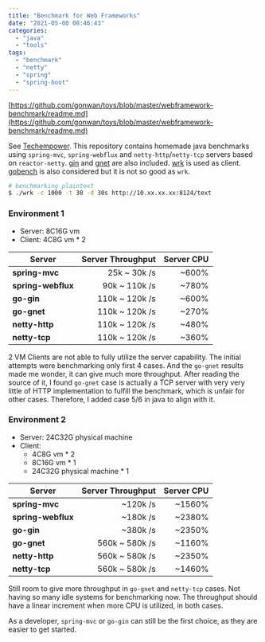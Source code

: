 ```yaml
---
title: "Benchmark for Web Frameworks"
date: "2021-05-08 08:46:43"
categories: 
  - "java"
  - "tools"
tags: 
  - "benchmark"
  - "netty"
  - "spring"
  - "spring-boot"
---
```


[https://github.com/gonwan/toys/blob/master/webframework-benchmark/readme.md](https://github.com/gonwan/toys/blob/master/webframework-benchmark/readme.md)

See [Techempower](https://www.techempower.com/benchmarks/). This repository contains homemade java benchmarks using `spring-mvc`, `spring-webflux` and `netty-http`/`netty-tcp` servers based on `reactor-netty`. [gin](https://github.com/TechEmpower/FrameworkBenchmarks/tree/master/frameworks/Go/gin) and [gnet](https://github.com/TechEmpower/FrameworkBenchmarks/tree/master/frameworks/Go/gnet) are also included. [wrk](https://github.com/wg/wrk) is used as client. [gobench](https://github.com/cmpxchg16/gobench/) is also considered but it is not so good as `wrk`.

```bash
# benchmarking plaintext
$ ./wrk -c 1000 -t 30 -d 30s http://10.xx.xx.xx:8124/text
```

### Environment 1

- Server: 8C16G vm
- Client: 4C8G vm \* 2

| Server | Server Throughput | Server CPU |
| --- | --: | --: |
| **spring-mvc** | 25k ~ 30k /s | ~600% |
| **spring-webflux** | 90k ~ 110k /s | ~780% |
| **go-gin** | 110k ~ 120k /s | ~600% |
| **go-gnet** | 110k ~ 120k /s | ~270% |
| **netty-http** | 110k ~ 120k /s | ~480% |
| **netty-tcp** | 110k ~ 120k /s | ~360% |

2 VM Clients are not able to fully utilize the server capability. The initial attempts were benchmarking only first 4 cases. And the `go-gnet` results made me wonder, it can give much more throughput. After reading the source of it, I found `go-gnet` case is actually a TCP server with very very little of HTTP implementation to fulfill the benchmark, which is unfair for other cases. Therefore, I added case 5/6 in java to align with it.

### Environment 2

- Server: 24C32G physical machine
- Client:
    - 4C8G vm \* 2
    - 8C16G vm \* 1
    - 24C32G physical machine \* 1

| Server | Server Throughput | Server CPU |
| --- | --: | --: |
| **spring-mvc** | ~120k /s | ~1560% |
| **spring-webflux** | ~180k /s | ~2380% |
| **go-gin** | ~380k /s | ~2350% |
| **go-gnet** | 560k ~ 580k /s | ~1160% |
| **netty-http** | 560k ~ 580k /s | ~2350% |
| **netty-tcp** | 560k ~ 580k /s | ~1460% |

Still room to give more throughput in `go-gnet` and `netty-tcp` cases. Not having so many idle systems for benchmarking now. The throughput should have a linear increment when more CPU is utilized, in both cases.

As a developer, `spring-mvc` or `go-gin` can still be the first choice, as they are easier to get started.
